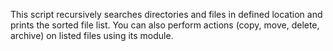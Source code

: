 This script recursively searches directories and files in defined location and prints the sorted file list.
You can also perform actions (copy, move, delete, archive) on listed files using its module.
